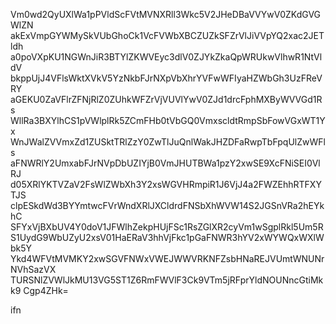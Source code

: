Vm0wd2QyUXlWa1pPVldScFVtMVNXRll3Wkc5V2JHeDBaVVYwV0ZKdGVGWlZN
akExVmpGYWMySkVUbGhoCk1VcFVWbXBCZUZkSFZrVlJiVVpYQ2xac2JETldh
a0poVXpKU1NGWnJiR3BTYlZKWVEyc3dlV0ZJYkZkaQpWRUkwVlhwR1NtVldV
bkppUjJ4VFlsWktXVkV5YzNkbFJrNXpVbXhrYVFwWFIyaHZWbGh3UzFReVRY
aGEKU0ZaVFlrZFNjRlZ0ZUhkWFZrVjVUVlYwV0ZJd1drcFphMXByWVVGd1Rs
WllRa3BXYlhCS1pVWlplRk5ZCmFHb0tVbGQ0VmxscldtRmpSbFowVGxWT1Yx
WnJWalZVVmxZd1ZUSktTRlZzY0ZwTlJuQnlWakJHZDFaRwpTbFpqUlZwWFls
aFNWRlY2UmxabFJrNVpDbUZIYjB0VmJHUTBWa1pzY2xwSE9XcFNiSEI0VlRJ
d05XRlYKTVZaV2FsWlZWbXh3Y2xsWGVHRmpiR1J6VjJ4a2FWZEhhRTFXYTJS
clpESkdWd3BYYmtwcFVrWndXRlJXCldrdFNSbXhWVW14S2JGSnVRa2hEYkhC
SFYxVjBXbUV4Y0doV1JFWlhZekpHUjFSc1RsZGlXR2cyVm1wSgplRkl5Um5R
S1UydG9WbUZyU2xsV01HaERaV3hhVjFkc1pGaFNWR3hYV2xWYWQxWXlWbk5Y
Ykd4WFVtMVMKY2xwSGVFNWxVWEJWWVRKNFZsbHNaREJVUmtWNUNrNVhSazVX
TURSNlZVWlJkMU13VG5ST1Z6RmFWVlF3Ck9VTm5jRFprYldNOUNncGtiMkk9
Cgp4ZHk=

ifn